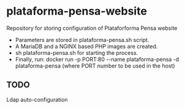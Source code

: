 # plataforma-pensa-website
Repository for storing configuration of Plataforforma Pensa website


* Parameters are stored in plataforma-pensa.sh script.
* A MariaDB and a NGINX based PHP images are created.
* sh plataforma-pensa.sh for starting the process.
* Finally, run: docker run -p PORT:80 --name plataforma-pensa -d plataforma-pensa (where PORT number to be used in the host)

## TODO

Ldap auto-configuration